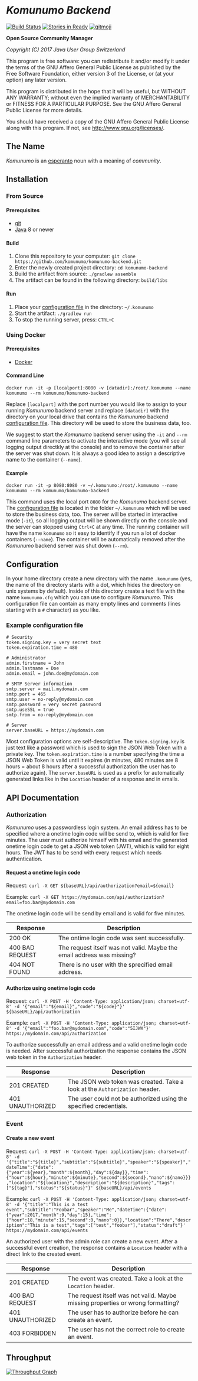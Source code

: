 *Komunumo Backend*
==================

[![Build Status](https://travis-ci.org/komunumo/komunumo-backend.svg?branch=master)](https://travis-ci.org/komunumo/komunumo-backend) [![Stories in Ready](https://badge.waffle.io/komunumo/komunumo-backend.png?label=ready&title=ready)](http://waffle.io/komunumo/komunumo-backend) [![gitmoji](https://img.shields.io/badge/gitmoji-%20😜%20😍-FFDD67.svg)](https://gitmoji.carloscuesta.me)

**Open Source Community Manager**

*Copyright (C) 2017 Java User Group Switzerland*

This program is free software: you can redistribute it and/or modify it under the terms of the GNU Affero General Public License as published by the Free Software Foundation, either version 3 of the License, or (at your option) any later version.

This program is distributed in the hope that it will be useful, but WITHOUT ANY WARRANTY; without even the implied warranty of MERCHANTABILITY or FITNESS FOR A PARTICULAR PURPOSE. See the GNU Affero General Public License for more details.

You should have received a copy of the GNU Affero General Public License along with this program.  If not, see <http://www.gnu.org/licenses/>.

## The Name

*Komunumo* is an [esperanto](https://wikipedia.org/wiki/Esperanto) noun with a meaning of *community*.

## Installation

### From Source

#### Prerequisites

- [git](https://git-scm.com)
- [Java](https://www.oracle.com/technetwork/java/javase/downloads) 8 or newer

#### Build

1. Clone this repository to your computer: `git clone https://github.com/komunumo/komunumo-backend.git`
2. Enter the newly created project directory: `cd komunumo-backend`
3. Build the artifact from source: `./gradlew assemble`
4. The artifact can be found in the following directory: `build/libs`

#### Run

1. Place your [configuration file](#configuration) in the directory: `~/.komunumo`
2. Start the artifact: `./gradlew run`
3. To stop the running server, press: `CTRL+C`

### Using Docker

#### Prerequisites

- [Docker](https://www.docker.com)

#### Command Line

`docker run -it -p [localport]:8080 -v [datadir]:/root/.komunumo --name komunumo --rm komunumo/komunumo-backend`

Replace `[localport]` with the port number you would like to assign to your running *Komunumo*  backend server and replace `[datadir]` with the directory on your local drive that contains the *Komunumo*  backend [configuration file](#configuration). This directory will be used to store the business data, too.

We suggest to start the *Komunumo* backend server using the `-it` and `--rm` command line parameters to activate the interactive mode (you will see all logging output directkly at the console) and to remove the container after the server was shut down. It is always a good idea to assign a descriptive name to the container (`--name`).

#### Example

`docker run -it -p 8080:8080 -v ~/.komunumo:/root/.komunumo --name komunumo --rm komunumo/komunumo-backend`

This command uses the local port `8080` for the *Komunumo* backend server. The [configuration file](#configuration) is located in the folder `~/.komunumo` which will be used to store the business data, too. The server will be started in interactive mode (`-it`), so all logging output will be shown directly on the console and the server can stopped using `Ctrl+C` at any time. The running container will have the name `komunumo` so it easy to identify if you run a lot of docker containers (`--name`). The container will be automatically removed after the *Komunumo* backend server was shut down (`--rm`).

## Configuration

In your home directory create a new directory with the name `.komunumo` (yes, the name of the directory starts with a dot, which hides the directory on unix systems by default). Inside of this directory create a text file with the name `komunumo.cfg` which you can use to configure *Komunumo*. This configuration file can contain as many empty lines and comments (lines starting with a `#` character) as you like.

### Example configuration file
```
# Security
token.signing.key = very secret text 
token.expiration.time = 480

# Administrator
admin.firstname = John
admin.lastname = Doe
admin.email = john.doe@mydomain.com

# SMTP Server information
smtp.server = mail.mydomain.com
smtp.port = 465
smtp.user = no-reply@mydomain.com
smtp.password = very secret password
smtp.useSSL = true
smtp.from = no-reply@mydomain.com

# Server
server.baseURL = https://mydomain.com
```

Most configuration options are self-descriptive. The `token.signing.key` is just text like a password which is used to sign the JSON Web Token with a private key. The `token.expiration.time` is a number specifying the time a JSON Web Token is valid until it expires (in minutes, 480 minutes are 8 hours = about 8 hours after a successful authorization the user has to authorize again). The `server.baseURL` is used as a prefix for automatically generated links like in the `Location` header of a response and in emails.

## API Documentation

### Authorization

*Komunumo* uses a passwordless login system. An email address has to be specified where a onetime login code will be send to, which is valid for five minutes. The user must authorize himself with his email and the generated onetime login code to get a JSON web token (JWT), which is valid for eight hours. The JWT has to be send with every request which needs authentication.

#### Request a onetime login code

Request: `curl -X GET ${baseURL}/api/authorization?email=${email}`

Example: `curl -X GET https://mydomain.com/api/authorization?email=foo.bar@mydomain.com`

The onetime login code will be send by email and is valid for five minutes.

| Response | Description |
| --- | ---|
| 200 OK | The ontime login code was sent successfully. |
| 400 BAD REQUEST | The request itself was not valid. Maybe the email address was missing? |
| 404 NOT FOUND | There is no user with the sprecified email address. |

#### Authorize using onetime login code

Request: `curl -X POST -H 'Content-Type: application/json; charset=utf-8' -d '{"email":"${email}","code":"${code}"}' ${baseURL}/api/authorization`

Example: `curl -X POST -H 'Content-Type: application/json; charset=utf-8' -d '{"email":"foo.bar@mydomain.com","code":"5IJWX"}' https://mydomain.com/api/authorization`

To authorize successfully an email address and a valid onetime login code is needed. After successful authorization the response contains the JSON web token in the `Authorization` header.

| Response | Description |
| --- | ---|
| 201 CREATED | The JSON web token was created. Take a look at the `Authorization` header. |
| 401 UNAUTHORIZED | The user could not be authorized using the specified credentials. |

### Event

#### Create a new event

Request: `curl -X POST -H 'Content-Type: application/json; charset=utf-8' -d '{"title":"${title}","subtitle":"${subtitle}","speaker":"${speaker}","dateTime":{"date":{"year":${year},"month":${month},"day":${day}},"time":{"hour":${hour},"minute":${minute},"second":${second},"nano":${nano}}},"location":"${location}","description":"${description}","tags":["${tag}"],"status":"${status}"}' ${baseURL}/api/events`

Example: `curl -X POST -H 'Content-Type: application/json; charset=utf-8' -d '{"title":"This is a test event","subtitle":"Foobar","speaker":"Me","dateTime":{"date":{"year":2017,"month":9,"day":15},"time":{"hour":18,"minute":15,"second":0,"nano":0}},"location":"There","description":"This is a test","tags":["test","foobar"],"status":"draft"}' https://mydomain.com/api/events`

An authorized user with the admin role can create a new event. After a successful event creation, the response contains a `Location` header with a direct link to the created event.

| Response | Description |
| --- | ---|
| 201 CREATED | The event was created. Take a look at the `Location` header. |
| 400 BAD REQUEST | The request itself was not valid. Maybe missing properties or wrong formatting? |
| 401 UNAUTHORIZED | The user has to authorize before he can create an event. |
| 403 FORBIDDEN | The user has not the correct role to create an event. |

## Throughput

[![Throughput Graph](https://graphs.waffle.io/komunumo/komunumo-backend/throughput.svg)](https://waffle.io/komunumo/komunumo-backend/metrics/throughput)

